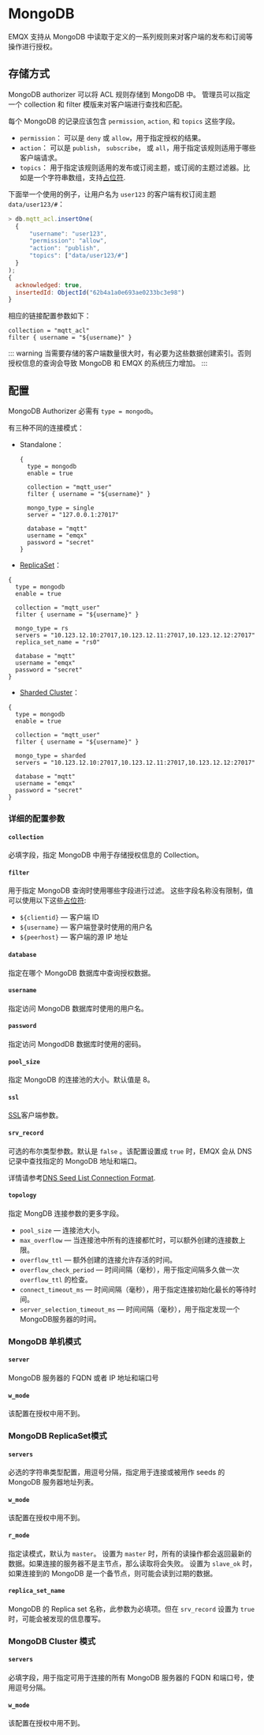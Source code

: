 # MongoDB

EMQX 支持从 MongoDB 中读取于定义的一系列规则来对客户端的发布和订阅等操作进行授权。

## 存储方式

MongoDB authorizer 可以将 ACL 规则存储到 MongoDB 中。
管理员可以指定一个 collection 和 filter 模版来对客户端进行查找和匹配。

每个 MongoDB 的记录应该包含 `permission`, `action`, 和 `topics` 这些字段。
* `permission`： 可以是 `deny` 或 `allow`，用于指定授权的结果。
* `action`： 可以是 `publish`， `subscribe`， 或 `all`，用于指定该规则适用于哪些客户端请求。
* `topics`： 用于指定该规则适用的发布或订阅主题，或订阅的主题过滤器。比如是一个字符串数组，支持[占位符](./authz.md#主题占位符).

下面举一个使用的例子，让用户名为 `user123` 的客户端有权订阅主题 `data/user123/#`：

```js
> db.mqtt_acl.insertOne(
  {
      "username": "user123",
      "permission": "allow",
      "action": "publish",
      "topics": ["data/user123/#"]
  }
);
{
  acknowledged: true,
  insertedId: ObjectId("62b4a1a0e693ae0233bc3e98")
}
```

相应的链接配置参数如下：

```
collection = "mqtt_acl"
filter { username = "${username}" }

```

::: warning
当需要存储的客户端数量很大时，有必要为这些数据创建索引。否则授权信息的查询会导致 MongoDB 和 EMQX 的系统压力增加。
:::

## 配置

MongoDB Authorizer 必需有 `type = mongodb`。

有三种不同的连接模式：

* Standalone：
  ```
  {
    type = mongodb
    enable = true

    collection = "mqtt_user"
    filter { username = "${username}" }

    mongo_type = single
    server = "127.0.0.1:27017"

    database = "mqtt"
    username = "emqx"
    password = "secret"
  }
  ```

*  [ReplicaSet](https://www.mongodb.com/docs/manual/reference/replica-configuration/)：

```
{
  type = mongodb
  enable = true

  collection = "mqtt_user"
  filter { username = "${username}" }

  mongo_type = rs
  servers = "10.123.12.10:27017,10.123.12.11:27017,10.123.12.12:27017"
  replica_set_name = "rs0"

  database = "mqtt"
  username = "emqx"
  password = "secret"
}
```

*  [Sharded Cluster](https://www.mongodb.com/docs/manual/sharding/)：

```
{
  type = mongodb
  enable = true

  collection = "mqtt_user"
  filter { username = "${username}" }

  mongo_type = sharded
  servers = "10.123.12.10:27017,10.123.12.11:27017,10.123.12.12:27017"

  database = "mqtt"
  username = "emqx"
  password = "secret"
}
```

### 详细的配置参数

#### `collection`

必填字段，指定 MongoDB 中用于存储授权信息的 Collection。

#### `filter`

用于指定 MongoDB 查询时使用哪些字段进行过滤。
这些字段名称没有限制，值可以使用以下这些[占位符](./authz.md#authorizer-配置中的占位符):
* `${clientid}` — 客户端 ID
* `${username}` — 客户端登录时使用的用户名
* `${peerhost}` — 客户端的源 IP 地址

#### `database`

指定在哪个 MongoDB 数据库中查询授权数据。

#### `username`

指定访问 MongoDB 数据库时使用的用户名。

#### `password`

指定访问 MongodDB 数据库时使用的密码。

#### `pool_size`

指定 MongoDB 的连接池的大小。默认值是 8。

#### `ssl`

[SSL](../ssl.md)客户端参数。

#### `srv_record`

可选的布尔类型参数。默认是 `false` 。该配置设置成 `true` 时，EMQX 会从 DNS 记录中查找指定的 MongoDB 地址和端口。

详情请参考[DNS Seed List Connection Format](https://www.mongodb.com/docs/manual/reference/connection-string/#dns-seed-list-connection-format).

#### `topology`

指定 MongDB 连接参数的更多字段。

* `pool_size` — 连接池大小。
* `max_overflow` — 当连接池中所有的连接都忙时，可以额外创建的连接数上限。
* `overflow_ttl` — 额外创建的连接允许存活的时间。
* `overflow_check_period` — 时间间隔（毫秒），用于指定间隔多久做一次 `overflow_ttl` 的检查。
* `connect_timeout_ms` — 时间间隔（毫秒），用于指定连接初始化最长的等待时间。
* `server_selection_timeout_ms` — 时间间隔（毫秒），用于指定发现一个MongoDB服务器的时间。
<!--
TODO
* `local_threshold_ms` — ms duration, secondaries only which RTTs fit in the window from lower RTT to lower RTT + `local_threshold_ms` could be selected for handling user's requests.
* `wait_queue_timeout_ms` — ms duration, max time for waiting for a worker to be available in the internal pool.
* `heartbeat_frequency_ms` — ms duration, default delay between Topology rescans.
* `min_heartbeat_frequency_ms` — ms duration, the minimum delay between Topology rescans.
-->

### MongoDB 单机模式

#### `server`

MongoDB 服务器的 FQDN 或者 IP 地址和端口号


#### `w_mode`

该配置在授权中用不到。

### MongoDB ReplicaSet模式

#### `servers`

必选的字符串类型配置，用逗号分隔，指定用于连接或被用作 seeds 的 MongoDB 服务器地址列表。

#### `w_mode`

该配置在授权中用不到。

#### `r_mode`

指定读模式，默认为 `master`。
设置为 `master` 时，所有的读操作都会返回最新的数据。如果连接的服务器不是主节点，那么读取将会失败。
设置为 `slave_ok` 时，如果连接到的 MongoDB 是一个备节点，则可能会读到过期的数据。

#### `replica_set_name`

MongoDB 的 Replica set 名称，此参数为必填项。但在 `srv_record` 设置为 `true` 时，可能会被发现的信息覆写。

### MongoDB Cluster 模式

#### `servers`

必填字段，用于指定可用于连接的所有 MongoDB 服务器的 FQDN 和端口号，使用逗号分隔。

#### `w_mode`

该配置在授权中用不到。
